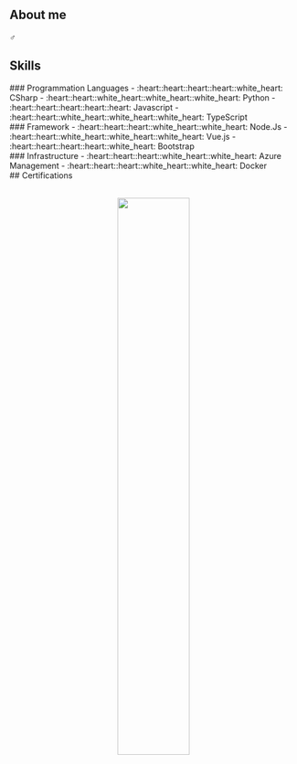 ## About me
:male_sign:
<br/>

## Skills
<div class="container">
    <div class="column">
    ### Programmation Languages
    - :heart::heart::heart::heart::white_heart: CSharp    
    - :heart::heart::white_heart::white_heart::white_heart: Python    
    - :heart::heart::heart::heart::heart:   Javascript    
    - :heart::heart::white_heart::white_heart::white_heart: TypeScript    
    </div>
    <div class="column">
    ### Framework
    - :heart::heart::heart::white_heart::white_heart:   Node.Js
    - :heart::heart::white_heart::white_heart::white_heart:   Vue.js
    - :heart::heart::heart::heart::white_heart: Bootstrap
    </div>
    <div class="column">
    ### Infrastructure
    - :heart::heart::heart::white_heart::white_heart:   Azure Management  
    - :heart::heart::heart::white_heart::white_heart:   Docker    
    </div>
</div>
## Certifications

<br/>
<br/>
<!-- The stat card below is made with https://github.com/anuraghazra/github-readme-stats -->
<p align=center><img align=centre width=50% src="https://github-readme-stats.vercel.app/api?username=kabale&count_private=true&show_icons=true&theme=nord" /></p>
<br>
<br>

